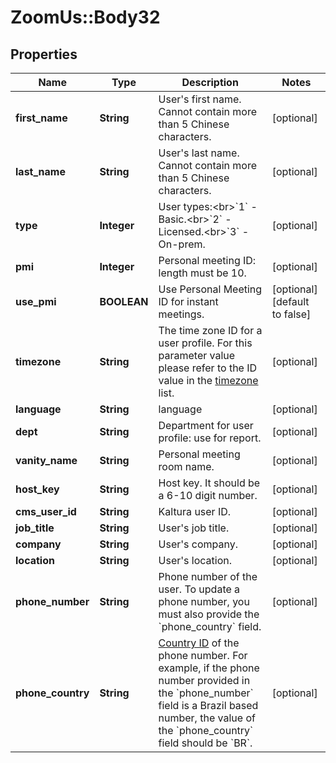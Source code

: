 # ZoomUs::Body32

## Properties
Name | Type | Description | Notes
------------ | ------------- | ------------- | -------------
**first_name** | **String** | User&#39;s first name. Cannot contain more than 5 Chinese characters. | [optional] 
**last_name** | **String** | User&#39;s last name. Cannot contain more than 5 Chinese characters. | [optional] 
**type** | **Integer** | User types:&lt;br&gt;&#x60;1&#x60; - Basic.&lt;br&gt;&#x60;2&#x60; - Licensed.&lt;br&gt;&#x60;3&#x60; - On-prem. | [optional] 
**pmi** | **Integer** | Personal meeting ID: length must be 10. | [optional] 
**use_pmi** | **BOOLEAN** | Use Personal Meeting ID for instant meetings. | [optional] [default to false]
**timezone** | **String** | The time zone ID for a user profile. For this parameter value please refer to the ID value in the [timezone](https://marketplace.zoom.us/docs/api-reference/other-references/abbreviation-lists#timezones) list. | [optional] 
**language** | **String** | language | [optional] 
**dept** | **String** | Department for user profile: use for report. | [optional] 
**vanity_name** | **String** | Personal meeting room name. | [optional] 
**host_key** | **String** | Host key. It should be a 6-10 digit number. | [optional] 
**cms_user_id** | **String** | Kaltura user ID. | [optional] 
**job_title** | **String** | User&#39;s job title. | [optional] 
**company** | **String** | User&#39;s company. | [optional] 
**location** | **String** | User&#39;s location. | [optional] 
**phone_number** | **String** | Phone number of the user. To update a phone number, you must also provide the &#x60;phone_country&#x60; field. | [optional] 
**phone_country** | **String** | [Country ID](https://marketplace.zoom.us/docs/api-reference/other-references/abbreviation-lists#countries) of the phone number. For example, if the phone number provided in the &#x60;phone_number&#x60; field is a Brazil based number, the value of the &#x60;phone_country&#x60; field should be &#x60;BR&#x60;. | [optional] 


